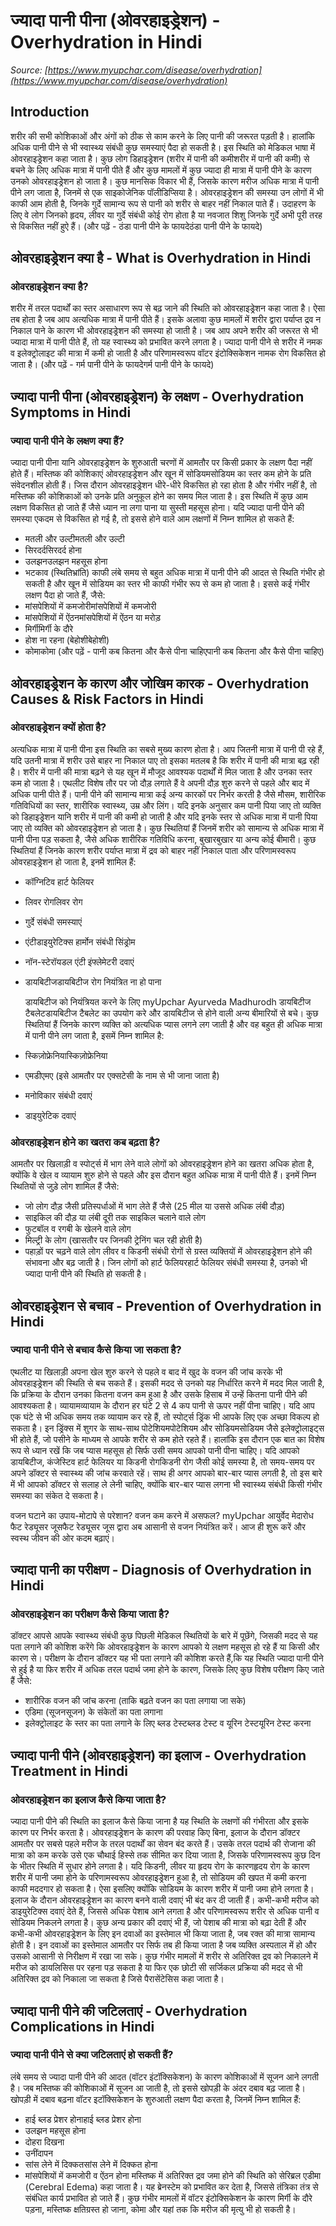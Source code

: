 # ज्यादा पानी पीना (ओवरहाइड्रेशन) - Overhydration in Hindi
_Source: [https://www.myupchar.com/disease/overhydration](https://www.myupchar.com/disease/overhydration)_

## Introduction
शरीर की सभी कोशिकाओं और अंगों को ठीक से काम करने के लिए पानी की जरूरत पड़ती है। हालांकि अधिक पानी पीने से भी स्वास्थ्य संबंधी कुछ समस्याएं पैदा हो सकती है। इस स्थिति को मेडिकल भाषा में ओवरहाइड्रेशन कहा जाता है।
कुछ लोग डिहाइड्रेशन (शरीर में पानी की कमीशरीर में पानी की कमी) से बचने के लिए अधिक मात्रा में पानी पीते हैं और कुछ मामलों में कुछ ज्यादा ही मात्रा में पानी पीने के कारण उनको ओवरहाइड्रेशन हो जाता है। कुछ मानसिक विकार भी हैं, जिसके कारण मरीज अधिक मात्रा में पानी पीने लग जाता है, जिनमें से एक साइकोजेनिक पॉलीडिप्सिया है।
ओवरहाइड्रेशन की समस्या उन लोगों में भी काफी आम होती है, जिनके गुर्दे सामान्य रूप से पानी को शरीर से बाहर नहीं निकाल पाते हैं। उदाहरण के लिए वे लोग जिनको हृदय, लीवर या गुर्दे संबंधी कोई रोग होता है या नवजात शिशु जिनके गुर्दे अभी पूरी तरह से विकसित नहीं हुऐ हैं।
(और पढ़ें - ठंडा पानी पीने के फायदेठंडा पानी पीने के फायदे)

## ओवरहाइड्रेशन क्या है - What is Overhydration in Hindi
### ओवरहाइड्रेशन क्या है?
शरीर में तरल पदार्थों का स्तर असाधारण रूप से बढ़ जाने की स्थिति को ओवरहाइड्रेशन कहा जाता है। ऐसा तब होता है जब आप अत्यधिक मात्रा में पानी पीते हैं। इसके अलावा कुछ मामलों में शरीर द्वारा पर्याप्त द्रव न निकाल पाने के कारण भी ओवरहाइड्रेशन की समस्या हो जाती है।
जब आप अपने शरीर की जरूरत से भी ज्यादा मात्रा में पानी पीते हैं, तो यह स्वास्थ्य को प्रभावित करने लगता है। ज्यादा पानी पीने से शरीर में नमक व इलेक्ट्रोलाइट की मात्रा में कमी हो जाती है और परिणामस्वरूप वॉटर इंटोक्सिकेशन नामक रोग विकसित हो जाता है।
(और पढ़ें - गर्म पानी पीने के फायदेगर्म पानी पीने के फायदे)

## ज्यादा पानी पीना (ओवरहाइड्रेशन) के लक्षण - Overhydration Symptoms in Hindi
### ज्यादा पानी पीने के लक्षण क्या हैं?
ज्यादा पानी पीना यानि ओवरहाइड्रेशन के शुरुआती चरणों में आमतौर पर किसी प्रकार के लक्षण पैदा नहीं होते हैं। मस्तिष्क की कोशिकाएं ओवरहाइड्रेशन और खून में सोडियमसोडियम का स्तर कम होने के प्रति संवेदनशील होती हैं। जिस दौरान ओवरहाइड्रेशन धीरे-धीरे विकसित हो रहा होता है और गंभीर नहीं है, तो मस्तिष्क की कोशिकाओं को उनके प्रति अनुकूल होने का समय मिल जाता है। इस स्थिति में कुछ आम लक्षण विकसित हो जाते हैं जैसे ध्यान ना लगा पाना या सुस्ती महसूस होना। यदि ज्यादा पानी पीने की समस्या एकदम से विकसित हो गई है, तो इससे होने वाले आम लक्षणों में निम्न शामिल हो सकते हैं:
- मतली और उल्टीमतली और उल्टी
- सिरदर्दसिरदर्द होना
- उलझनउलझन महसूस होना
- भटकाव (स्थितिभ्रांति)
काफी लंबे समय से बहुत अधिक मात्रा में पानी पीने की आदत से स्थिति गंभीर हो सकती है और खून में सोडियम का स्तर भी काफी गंभीर रूप से कम हो जाता है। इससे कई गंभीर लक्षण पैदा हो जाते हैं, जैसे:
- मांसपेशियों में कमजोरीमांसपेशियों में कमजोरी
- मांसपेशियों में ऐंठनमांसपेशियों में ऐंठन या मरोड़
- मिर्गीमिर्गी के दौरे
- होश ना रहना (बेहोशीबेहोशी)
- कोमाकोमा
(और पढ़ें - पानी कब कितना और कैसे पीना चाहिएपानी कब कितना और कैसे पीना चाहिए)

## ओवरहाइड्रेशन के कारण और जोखिम कारक - Overhydration Causes & Risk Factors in Hindi
### ओवरहाइड्रेशन क्यों होता है?
अत्यधिक मात्रा में पानी पीना इस स्थिति का सबसे मुख्य कारण होता है। आप जितनी मात्रा में पानी पी रहे हैं, यदि उतनी मात्रा में शरीर उसे बाहर ना निकाल पाए तो इसका मतलब है कि शरीर में पानी की मात्रा बढ़ रही है। शरीर में पानी की मात्रा बढ़ने से यह खून में मौजूद आवश्यक पदार्थों में मिल जाता है और उनका स्तर कम हो जाता है। एथलीट विशेष तौर पर जो दौड़ लगाते हैं वे अपनी दौड़ शुरु करने से पहले और बाद में अधिक पानी पीते हैं।
पानी पीने की सामान्य मात्रा कई अन्य कारकों पर निर्भर करती है जैसे मौसम, शारीरिक गतिविधियों का स्तर, शारीरिक स्वास्थ्य, उम्र और लिंग। यदि इनके अनुसार कम पानी पिया जाए तो व्यक्ति को डिहाइड्रेशन यानि शरीर में पानी की कमी हो जाती है और यदि इनके स्तर से अधिक मात्रा में पानी पिया जाए तो व्यक्ति को ओवरहाइड्रेशन हो जाता है।
कुछ स्थितियां हैं जिनमें शरीर को सामान्य से अधिक मात्रा में पानी पीना पड़ सकता है, जैसे अधिक शारीरिक गतिविधि करना, बुखारबुखार या अन्य कोई बीमारी।
कुछ स्थितियां हैं जिनके कारण शरीर पर्याप्त मात्रा में द्रव को बाहर नहीं निकाल पाता और परिणामस्वरूप ओवरहाइड्रेशन हो जाता है, इनमें शामिल हैं:
- कॉग्निटिव हार्ट फेलियर
- लिवर रोगलिवर रोग
- गुर्दे संबंधी समस्याएं
- एंटीडाइयुरेटिक्स हार्मोन संबंधी सिंड्रोम
- नॉन-स्टेरॉयडल एंटी इंफ्लेमेटरी दवाएं
- डायबिटीजडायबिटीज रोग नियंत्रित ना हो पाना
	डायबिटीज को नियंत्रियत करने के लिए myUpchar Ayurveda Madhurodh डायबिटीज टैबलेटडायबिटीज टैबलेट का उपयोग करे और डायबिटीज से होने वाली अन्य बीमारियों से बचे।
कुछ स्थितियां हैं जिनके कारण व्यक्ति को अत्यधिक प्यास लगने लग जाती है और वह बहुत ही अधिक मात्रा में पानी पीने लग जाता है, इसमें निम्न शामिल है:
- स्किज़ोफ्रेनियास्किज़ोफ्रेनिया
- एमडीएमए (इसे आमतौर पर एक्सटेसी के नाम से भी जाना जाता है)
- मनोविकार संबंधी दवाएं
- डाइयुरेटिक दवाएं
### ओवरहाइड्रेशन होने का खतरा कब बढ़ता है?
आमतौर पर खिलाड़ी व स्पोर्ट्स में भाग लेने वाले लोगों को ओवरहाइड्रेशन होने का खतरा अधिक होता है, क्योंकि वे खेल व व्यायाम शुरु होने से पहले और इस दौरान बहुत अधिक मात्रा में पानी पीते हैं। इनमें निम्न स्थितियों से जुड़े लोग शामिल हैं जैसे:
- जो लोग दौड़ जैसी प्रतिस्पर्धाओं में भाग लेते हैं जैसे (25 मील या उससे अधिक लंबी दौड़)
- साइकिल की दौड़ या लंबी दूरी तक साइकिल चलाने वाले लोग
- फुटबॉल व रगबी के खेलने वाले लोग
- मिल्ट्री के लोग (खासतौर पर जिनकी ट्रेनिंग चल रही होती है)
- पहाड़ों पर चढ़ने वाले लोग
लीवर व किडनी संबंधी रोगों से ग्रस्त व्यक्तियों में ओवरहाइड्रेशन होने की संभावना और बढ़ जाती है। जिन लोगों को हार्ट फेलियरहार्ट फेलियर संबंधी समस्या है, उनको भी ज्यादा पानी पीने की स्थिति हो सकती है।

## ओवरहाइड्रेशन से बचाव - Prevention of Overhydration in Hindi
### ज्यादा पानी पीने से बचाव कैसे किया जा सकता है?
एथलीट या खिलाड़ी अपना खेल शुरु करने से पहले व बाद में खुद के वजन की जांच करके भी ओवरहाइड्रेशन की स्थिति से बच सकते हैं। इसकी मदद से उनको यह निर्धारित करने में मदद मिल जाती है, कि प्रक्रिया के दौरान उनका कितना वजन कम हुआ है और उसके हिसाब में उन्हें कितना पानी पीने की आवश्यकता है।
व्यायामव्यायाम के दौरान हर घंटे 2 से 4 कप पानी से ऊपर नहीं पीना चाहिए। यदि आप एक घंटे से भी अधिक समय तक व्यायाम कर रहे हैं, तो स्पोर्ट्स ड्रिंक भी आपके लिए एक अच्छा विकल्प हो सकता है। इन ड्रिंक्स में शुगर के साथ-साथ पोटेशियमपोटेशियम और सोडियमसोडियम जैसे इलेक्ट्रोलाइट्स भी होते हैं, जो पसीने के माध्यम से आपके शरीर से कम होते रहते हैं। हालांकि इस दौरान एक बात का विशेष रूप से ध्यान रखें कि जब प्यास महसूस हो सिर्फ उसी समय आपको पानी पीना चाहिए।
यदि आपको डायबिटीज, कंजेस्टिव हार्ट फेलियर या किडनी रोगकिडनी रोग जैसी कोई समस्या है, तो समय-समय पर अपने डॉक्टर से स्वास्थ्य की जांच करवाते रहें। साथ ही अगर आपको बार-बार प्यास लगती है, तो इस बारे में भी आपको डॉक्टर से सलाह ले लेनी चाहिए, क्योंकि बार-बार प्यास लगना भी स्वास्थ्य संबंधी किसी गंभीर समस्या का संकेत दे सकता है।

वजन घटाने का उपाय-मोटापे से परेशान? वजन कम करने में असफल? myUpchar आयुर्वेद मेदारोध फैट रेड्यूसर जूसफैट रेड्यूसर जूस द्वारा अब आसानी से वजन नियंत्रित करें। आज ही शुरू करें और स्वस्थ जीवन की ओर कदम बढ़ाएं।

## ज्यादा पानी का परीक्षण - Diagnosis of Overhydration in Hindi
### ओवरहाइड्रेशन का परीक्षण कैसे किया जाता है?
डॉक्टर आपसे आपके स्वास्थ्य संबंधी कुछ पिछली मेडिकल स्थितियों के बारे में पूछेंगे, जिसकी मदद से यह पता लगाने की कोशिश करेंगे कि ओवरहाइड्रेशन के कारण आपको ये लक्षण महसूस हो रहे हैं या किसी और कारण से। परीक्षण के दौरान डॉक्टर यह भी पता लगाने की कोशिश करते हैं,कि यह स्थिति ज्यादा पानी पीने से हुई है या फिर शरीर में अधिक तरल पदार्थ जमा होने के कारण, जिसके लिए कुछ विशेष परीक्षण किए जाते हैं जैसे:
- शारीरिक वजन की जांच करना (ताकि बढ़ते वजन का पता लगाया जा सके)
- एडिमा (सूजनसूजन) के संकेतों का पता लगाना
- इलेक्ट्रोलाइट के स्तर का पता लगाने के लिए ब्लड टेस्टब्लड टेस्ट व यूरिन टेस्टयूरिन टेस्ट करना

## ज्यादा पानी पीने (ओवरहाइड्रेशन) का इलाज - Overhydration Treatment in Hindi
### ओवरहाइड्रेशन का इलाज कैसे किया जाता है?
ज्यादा पानी पीने की स्थिति का इलाज कैसे किया जाना है यह स्थिति के लक्षणों की गंभीरता और इसके कारण पर निर्भर करता है।
ओवरहाइड्रेशन के कारण की परवाह किए बिना, इलाज के दौरान डॉक्टर आमतौर पर सबसे पहले मरीज के तरल पदार्थों का सेवन बंद करते हैं। उसके तरल पदार्थ की रोजाना की मात्रा को कम करके उसे एक चौथाई हिस्से तक सीमित कर दिया जाता है, जिसके परिणामस्वरूप कुछ दिन के भीतर स्थिति में सुधार होने लगता है। यदि किडनी, लीवर या हृदय रोग के कारणहृदय रोग के कारण शरीर में पानी जमा होने के परिणामस्वरूप ओवरहाइड्रेशन हुआ है, तो सोडियम की खपत में कमी करना काफी मददगार हो सकता है। ऐसा इसलिए क्योंकि सोडियम के कारण शरीर में पानी जमा होने लगता है।
इलाज के दौरान ओवरहाइड्रेशन का कारण बनने वाली दवाएं भी बंद कर दी जाती हैं। कभी-कभी मरीज को डाइयुरेटिक्स दवाएं देते हैं, जिससे अधिक पेशाब आने लगता है और परिणामस्वरूप शरीर से अधिक पानी व सोडियम निकलने लगता है। कुछ अन्य प्रकार की दवाएं भी हैं, जो पेशाब की मात्रा को बढ़ा देती हैं और कभी-कभी ओवरहाइड्रेशन के लिए इन दवाओं का इस्तेमाल भी किया जाता है, जब रक्त की मात्रा सामान्य होती है। इन दवाओं का इस्तेमाल आमतौर पर सिर्फ तब ही किया जाता है जब व्यक्ति अस्पताल में हो और उसको आसानी से निरीक्षण में रखा जा सके। कुछ गंभीर मामलों में शरीर से अतिरिक्त द्रव को निकालने में मरीज को डायलिसिस पर रहना पड़ सकता है या फिर एक छोटी सी सर्जिकल प्रक्रिया की मदद से भी अतिरिक्त द्रव को निकाला जा सकता है जिसे पैरासेंटेसिस कहा जाता है।

## ज्यादा पानी पीने की जटिलताएं - Overhydration Complications in Hindi
### ज्यादा पानी पीने से क्या जटिलताएं हो सकती हैं?
लंबे समय से ज्यादा पानी पीने की आदत (वॉटर इंटॉक्सिकेशन) के कारण कोशिकाओं में सूजन आने लगती है। जब मस्तिष्क की कोशिकाओं में सूजन आ जाती है, तो इससे खोपड़ी के अंदर दबाव बढ़ जाता है। खोपड़ी में दबाव बढ़ना वॉटर इटॉक्सिकेशन के शुरुआती लक्षण पैदा करता है, जिनमें निम्न शामिल हैं:
- हाई ब्लड प्रेशर होनाहाई ब्लड प्रेशर होना
- उलझन महसूस होना
- दोहरा दिखना
- उनींदापन
- सांस लेने में दिक्कतसांस लेने में दिक्कत होना
- मांसपेशियों में कमजोरी व ऐंठन होना
मस्तिष्क में अतिरिक्त द्रव जमा होने की स्थिति को सेरिब्रल एडीमा (Cerebral Edema) कहा जाता है। यह ब्रेनस्टेम को प्रभावित कर देता है, जिससे तंत्रिका तंत्र से संबंधित कार्य प्रभावित हो जाते हैं।
कुछ गंभीर मामलों में वॉटर इंटोक्सिकेशन के कारण मिर्गी के दौरे पड़ना, मस्तिष्क क्षतिग्रस्त हो जाना, कोमा और यहां तक कि मरीज की मृत्यु भी हो सकती है।

